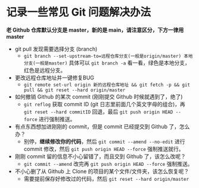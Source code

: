 # 记录一些常见 Git 问题解决办法
**老 Github 仓库默认分支是 master，新的是 main，请注意区分，下方一律用 master**
- git pull 发现需要选择分支 (branch)  
    - `git branch --set-upstream-to=远程仓库分支(一般是origin/master) 本地分支(一般是master)` 具体可以 `git branch -a` 看一看，绿色是本地分支，红色是远程分支。
- 更改远程仓库地址并一键修复BUG
    - `git remote set-url origin 新的远程仓库地址 && git fetch -p && git pull && git reset --hard origin/master` 
-  如何撤销 Github 的某次 commit (刚刚提交 Github 时候就遇到了，绝了)
   - `git reflog` 获取 commit ID (git 日志里前面几个英文字母的组合)，再 `git reset --hard commitID` 回退，最后 `git push origin HEAD --force` 进行强制推送。
- 有点东西想加进刚刚的 commit，但是 commit 已经提交到 Github 了，怎么办？
    - 别停，**继续修改你的代码**，然后 `git commit --amend --no-edit` 进行 commit 修改，然后 `git push origin HEAD --force` 强制推送就行。
- 刚刚 commit 留的信息不小心留错了，而且交到 Github 了，该怎么改呢？
    - `git commit --amend` 改完再 `git push origin HEAD --force` 强制推送。
- 不小心删了从 Github 上 Clone 的项目的某个文件/文件夹，该怎么恢复呢？
  - 需要提前保存好修改过的代码，然后 `git reset --hard origin/master`